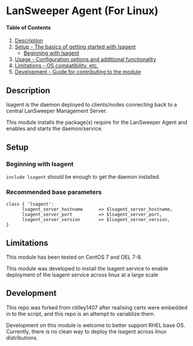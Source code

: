 # LanSweeper Agent (For Linux)

#### Table of Contents

1. [Description](#description)
2. [Setup - The basics of getting started with lsagent](#setup)
    * [Beginning with lsagent](#beginning-with-lsagent)
3. [Usage - Configuration options and additional functionality](#usage)
4. [Limitations - OS compatibility, etc.](#limitations)
5. [Development - Guide for contributing to the module](#development)

## Description

lsagent is the daemon deployed to clients/nodes connecting back to a central LanSweeper Management Server.

This module installs the package(s) require for the LanSweeper Agent and enables and starts the daemon/service.

## Setup

### Beginning with lsagent

`include lsagent` should be enough to get the daemon installed.

### Recommended base parameters

```
class { 'lsagent':
      lsagent_server_hostname      => $lsagent_server_hostname,
      lsagent_server_port          => $lsagent_server_port,
      lsagent_server_version       => $lsagent_server_version,
}
```

## Limitations

This module has been tested on CentOS 7 and OEL 7-8.

This module was developed to install the lsagent service to enable deployment of the lsagent service across linux at a large scale

## Development

This repo was forked from ctilley1407 after realising certs were embedded in to the script, and this repo is an attempt to variablize them.

Development on this module is welcome to better support RHEL base OS. Currently, there is no clean way to deploy the lsagent across linux distributions.
